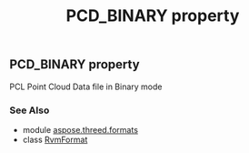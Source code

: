 ﻿---
title: PCD_BINARY property
second_title: Aspose.3D for Python via .NET API References
description: 
type: docs
weight: 380
url: /python-net/aspose.threed.formats/rvmformat/pcd_binary/
is_root: false
---

## PCD_BINARY property


PCL Point Cloud Data file in Binary mode

### See Also
* module [aspose.threed.formats](../../)
* class [RvmFormat](/3d/python-net/aspose.threed.formats/rvmformat)
